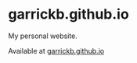 # garrickb.github.io
My personal website.

Available at [garrickb.github.io](http://garrickb.github.io)
